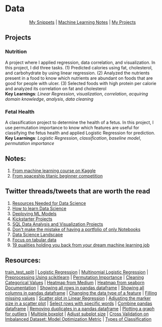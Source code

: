 # Data

<p align="center">
  <a href="https://github.com/Dixboi/DataJourney/blob/main/snippets.md">My Snippets</a> | <a href="https://github.com/Dixboi/DataJourney/blob/main/MachineLearningNotebookNotes.ipynb">Machine Learning Notes</a> | <a href="https://github.com/Dixboi/DataJourney/tree/main/Projects">My Projects</a>
</p>

## Projects

### Nutrition
A project where I applied regression, data correlation, and visualization. In this project, I did three tasks. (1) Predicted calories using fat, cholesterol, and carbohydrate by using linear regression. (2) Analyzed the nutrients present in a food to know which nutrients are abundant on foods that are good for people with ulcer. (3)  Selected foods with high protein per calorie and analyzed its correlation on fat and cholesterol<br>
**Key Learnings**: *Linear Regression*, *visualization*, *correlation*, *acquiring domain knowledge*, *analysis*, *data cleaning*

### Fetal Health
A classification project to determine the health of a fetus. In this project, I use permutation importance to know which features are useful for classifying the fetus health and applied Logistic Regression for prediction. <br>
**Key Learnings**: *Logistic Regression*, *classification*, *baseline model*, *permutation importance*

## Notes:
1. [From machine learning course on Kaggle](https://github.com/Dixboi/DataAnalysisJourney/blob/main/MachineLearningNotebookNotes.ipynb)
2. [From spaceship titanic beginner competition](https://github.com/Dixboi/DataAnalysisJourney/blob/main/spaceship-titanic-a-complete-guide.ipynb)

## Twitter threads/tweets that are worth the read
1. [Resources Needed for Data Science](https://twitter.com/vvekparmar/status/1529489587143610369)
2. [How to learn Data Science](https://twitter.com/prthgo/status/1525125176857198592)
3. [Deploying ML Models](https://twitter.com/svpino/status/1523633898755788802)
4. [Kickstarter Projects](https://www.facebook.com/PhilippineNationalElection2022/videos/3148863975380363)
5. [SQL Data Analysis and Visualization Projects](https://twitter.com/Aakriiti_Sharma/status/1522820020765696000)
6. [Don't make the mistake of having a portfolio of only Notebooks](https://twitter.com/thoughtsondata/status/1522969010949791745)
7. [Data Science Landscape](https://twitter.com/bindureddy/status/1522793091534450689)
8. [Focus on tabular data](https://twitter.com/marktenenholtz/status/1517473318743384073)
9. [19 qualities holding you back from your dream machine learning job](https://twitter.com/marktenenholtz/status/1521097180357922816)

## Resources:
[train_test_split](https://machinelearningmastery.com/train-test-split-for-evaluating-machine-learning-algorithms/) | [Logistic Regression](https://www.upgrad.com/blog/logistic-regression-for-machine-learning/) | [Multinomial Logistic Regression](https://machinelearningmastery.com/multinomial-logistic-regression-with-python/) | [Preprocessing Using scikitlearn](https://scikit-learn.org/stable/modules/preprocessing.html) | [Permutation Importance](https://www.kaggle.com/code/dansbecker/permutation-importance) | [Cleaning Categorical Values](https://medium.com/analytics-vidhya/data-cleaning-with-python-categorical-variables-1a904761fa27) | [Heatmap from Medium](https://medium.com/analytics-vidhya/how-relevant-is-heatmap-in-your-machine-learning-model-6eb79a820f18) | [Heatmap from seaborn Documentation](https://seaborn.pydata.org/generated/seaborn.heatmap.html) | [Showing all rows in pandas dataframe](https://www.geeksforgeeks.org/how-to-display-all-rows-from-dataframe-using-pandas/) | [Showing all columns in pandas dataframe](https://www.geeksforgeeks.org/how-to-show-all-columns-of-a-pandas-dataframe/) | [Changing the data type of a feature](https://www.geeksforgeeks.org/change-the-data-type-of-a-column-or-a-pandas-series/) | [Filling missing values](https://www.geeksforgeeks.org/working-with-missing-data-in-pandas/) | [Scatter plot in Linear Regression](https://www.tutorialspoint.com/linear-regression-with-matplotlib-numpy) | [Adjusting the marker size in a scatter plot](https://matplotlib.org/stable/api/_as_gen/matplotlib.pyplot.scatter.html) | [Select rows with specific words](https://www.geeksforgeeks.org/select-rows-that-contain-specific-text-using-pandas/) | [Combine pandas dataframe](https://www.geeksforgeeks.org/how-to-combine-two-dataframe-in-python-pandas/) | [Removing duplicates in a pandas dataframe](https://datatofish.com/remove-duplicates-pandas-dataframe/) | [Plotting a graph for outliers](https://www.geeksforgeeks.org/finding-the-outlier-points-from-matplotlib/) | [Multiple boxplot](https://www.includehelp.com/python/multiple-box-plot-in-python-using-matplotlib.aspx) | [Adjust subplot size](https://www.statology.org/subplot-size-matplotlib/) | [Cross Validation on Imbalanced Dataset: Model Optimization Metric](https://medium.com/lumiata/cross-validation-for-imbalanced-datasets-9d203ba47e8) | [Types of Classification](https://machinelearningmastery.com/types-of-classification-in-machine-learning/)

